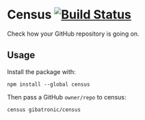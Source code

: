 # Census [![Build Status](https://travis-ci.org/gibatronic/census.svg?branch=master)](https://travis-ci.org/gibatronic/census)

Check how your GitHub repository is going on.

## Usage

Install the package with:

```shell
npm install --global census
```

Then pass a GitHub `owner/repo` to census:

```shell
census gibatronic/census
```
